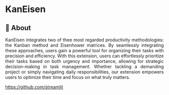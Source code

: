 # KanEisen

## 📄 About

<p align='justify'>
KanEisen integrates two of thee most regarded productivity methodologies: the Kanban method and Eisenhower matrices. By seamlessly integrating these approaches, users gain a powerful tool for organizing their tasks with precision and efficiency.
With this extension, users can effortlessly prioritize their tasks based on both urgency and importance, allowing for strategic decision-making in task management. Whether tackling a demanding project or simply navigating daily responsibilities, our extension empowers users to optimize their time and focus on what truly matters.
</p>

https://github.com/streamlit
